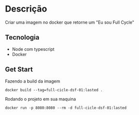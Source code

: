 # Descrição 

Criar uma imagem no docker que retorne um "Eu sou Full Cycle"

## Tecnologia

* Node com typescript 
* Docker 

## Get Start

Fazendo a build da imagem

```
docker build --tag=full-cicle-dsf-01:lasted .
```

Rodando o projeto em sua maquina 

```
docker run -p 8080:8080 --rm -d full-cicle-dsf-01:lasted
```